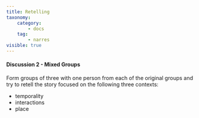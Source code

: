 ```yaml
---
title: Retelling
taxonomy:
    category:
        - docs
    tag:
        - narres
visible: true
---
```

#### Discussion 2 - Mixed Groups

Form groups of three with one person from each of the original groups and try to retell the story focused on the following three contexts:
- temporality
- interactions
- place
